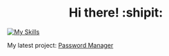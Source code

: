 <h1 align="center">Hi there! :shipit:</h1>

[![My Skills](https://skillicons.dev/icons?i=python,selenium,fastapi,mysql,vscode,git,linux,powershell)](https://www.linkedin.com/in/btnowakowski/)  

My latest project: [Password Manager](https://github.com/BtNowakowski/PasswordManager)
<!--
**BtNowakowski/BtNowakowski** is a ✨ _special_ ✨ repository because its `README.md` (this file) appears on your GitHub profile.

Here are some ideas to get you started:

- 🔭 I’m currently working on ...
- 🌱 I’m currently learning ...
- 👯 I’m looking to collaborate on ...
- 🤔 I’m looking for help with ...
- 💬 Ask me about ...
- 📫 How to reach me: ...
- 😄 Pronouns: ...
- ⚡ Fun fact: ...
-->
